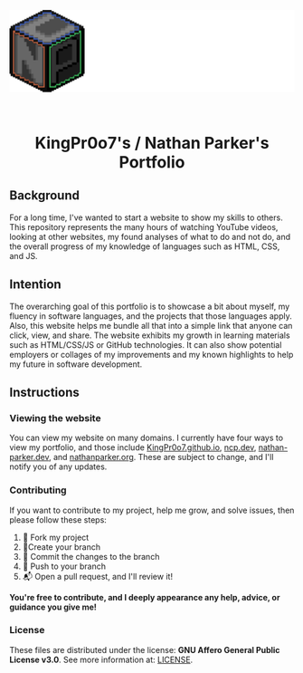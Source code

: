 <p align="center"><a href="https://ncp.dev" target="_blank"><img src="images/logo/ncp-long-forum.png?raw=true alt="Nathan Parker's logo"></a></p>

<br>

<h1 align="center">KingPr0o7's / Nathan Parker's Portfolio</h1>

## Background
For a long time, I've wanted to start a website to show my skills to others. This repository represents the many hours of watching YouTube videos, looking at other websites, my found analyses of what to do and not do, and the overall progress of my knowledge of languages such as HTML, CSS, and JS. 

## Intention
The overarching goal of this portfolio is to showcase a bit about myself, my fluency in software languages, and the projects that those languages apply. Also, this website helps me bundle all that into a simple link that anyone can click, view, and share. The website exhibits my growth in learning materials such as HTML/CSS/JS or GitHub technologies. It can also show potential employers or collages of my improvements and my known highlights to help my future in software development. 

## Instructions
### Viewing the website
You can view my website on many domains. I currently have four ways to view my portfolio, and those include [KingPr0o7.github.io](https://KingPr0o7.github.io), [ncp.dev](https://ncp.dev), [nathan-parker.dev](https://nathan-parker.dev), and [nathanparker.org](https://nathanparker.org). These are subject to change, and I'll notify you of any updates.

### Contributing
If you want to contribute to my project, help me grow, and solve issues, then please follow these steps:
1. 🍴 Fork my project
2. 🌿Create your branch
3. 📌 Commit the changes to the branch
4. 💪 Push to your branch
5. 📬 Open a pull request, and I'll review it!

__You're free to contribute, and I deeply appearance any help, advice, or guidance you give me!__

### License 
These files are distributed under the license: __GNU Affero General Public License v3.0__. See more information at: [LICENSE](https://github.com/KingPr0o7/KingPr0o7.github.io/blob/main/LICENSE).
